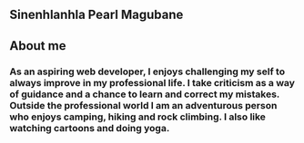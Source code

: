 <section>
    <h2>Sinenhlanhla Pearl Magubane</h2>
    <article>
      <p1>
      <h2>About me</h2>
      <h3>As an aspiring web developer, I enjoys
        challenging my self to always
        improve in my professional life. I
        take criticism as a way of guidance
        and a chance to learn and correct
        my mistakes.
        Outside the professional world I am
        an adventurous person who enjoys
        camping, hiking and rock climbing.
        I also like watching cartoons and
        doing yoga.
        </h3>  
      </p1>
    </article>
  </section>